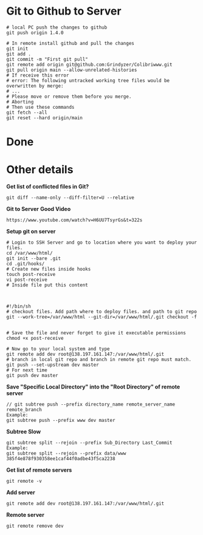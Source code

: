 # Git to Github to Server
```
# local PC push the changes to github
git push origin 1.4.0

# In remote install github and pull the changes
git init
git add .
git commit -m "First git pull"
git remote add origin git@github.com:Grindyzer/Colibriwww.git
git pull origin main --allow-unrelated-histories
# If receive this error
# error: The following untracked working tree files would be overwritten by merge:
# ...
# Please move or remove them before you merge.
# Aborting
# Then use these commands
git fetch --all
git reset --hard origin/main
```
# Done

# Other details

**Get list of conflicted files in Git?**
```
git diff --name-only --diff-filter=U --relative
```


**Git to Server**
**Good Video**
```
https://www.youtube.com/watch?v=H6UU7TsyrGs&t=322s
```

**Setup git on server**
```
# Login to SSH Server and go to location where you want to deploy your files.
cd /var/www/html/
git init --bare .git
cd .git/hooks/
# Create new files inside hooks
touch post-receive
vi post-receive
# Inside file put this content



#!/bin/sh
# checkout files. Add path where to deploy files. and path to git repo 
git --work-tree=/var/www/html --git-dir=/var/www/html/.git checkout -f


# Save the file and never forget to give it executable permissions
chmod +x post-receive

# Now go to your local system and type
git remote add dev root@138.197.161.147:/var/www/html/.git
# branch in local git repo and branch in remote git repo must match.
git push --set-upstream dev master
# For next time
git push dev master
```

**Save "Specific Local Directory" into the "Root Directory" of remote server**
```
// git subtree push --prefix directory_name remote_server_name remote_branch 
Example:
git subtree push --prefix www dev master
```

**Subtree Slow**
```
git subtree split --rejoin --prefix Sub_Directory Last_Commit
Example:
git subtree split --rejoin --prefix data/www 385f4e878f930358ee1caf44f0adbe43f5ca2238
```


**Get list of remote servers**
```
git remote -v
```

**Add server**
```
git remote add dev root@138.197.161.147:/var/www/html/.git
```

**Remote server**
```
git remote remove dev
```
